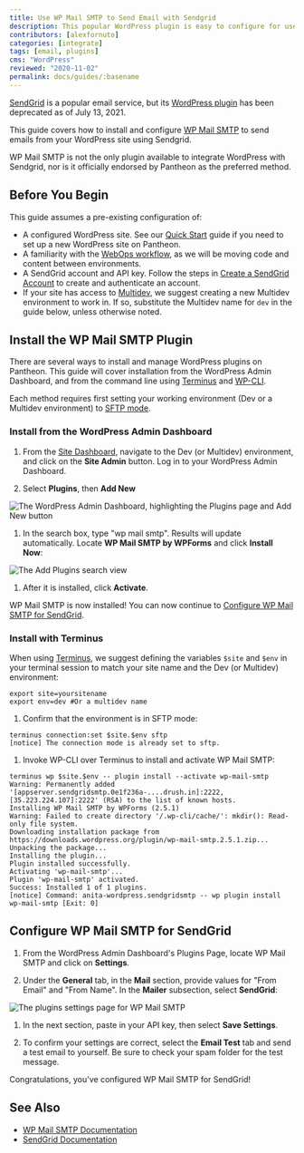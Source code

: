```yaml
---
title: Use WP Mail SMTP to Send Email with Sendgrid
description: This popular WordPress plugin is easy to configure for use with SendGrid.
contributors: [alexfornuto]
categories: [integrate]
tags: [email, plugins]
cms: "WordPress"
reviewed: "2020-11-02"
permalink: docs/guides/:basename
---
```


[SendGrid](https://sendgrid.com/) is a popular email service, but its [WordPress plugin](https://wordpress.org/plugins/sendgrid-email-delivery-simplified/) has been deprecated as of July 13, 2021.

This guide covers how to install and configure [WP Mail SMTP](https://wordpress.org/plugins/wp-mail-smtp/) to send emails from your WordPress site using Sendgrid.

<Alert title="Note" type="info">

WP Mail SMTP is not the only plugin available to integrate WordPress with Sendgrid, nor is it officially endorsed by Pantheon as the preferred method.

</Alert>

## Before You Begin

This guide assumes a pre-existing configuration of:

- A configured WordPress site. See our [Quick Start](/guides/quickstart) guide if you need to set up a new WordPress site on Pantheon.
- A familiarity with the [WebOps workflow](/pantheon-workflow), as we will be moving code and content between environments.
- A SendGrid account and API key. Follow the steps in [Create a SendGrid Account](/guides/sendgrid/#create-a-sendgrid-account) to create and authenticate an account.
- If your site has access to [Multidev](/multidev), we suggest creating a new Multidev environment to work in. If so, substitute the Multidev name for `dev` in the guide below, unless otherwise noted.

## Install the WP Mail SMTP Plugin

There are several ways to install and manage WordPress plugins on Pantheon. This guide will cover installation from the WordPress Admin Dashboard, and from the command line using [Terminus](/terminus) and [WP-CLI](/wp-cli).

Each method requires first setting your working environment (Dev or a Multidev environment) to [SFTP mode](/sftp#sftp-mode).

### Install from the WordPress Admin Dashboard

1. From the [Site Dashboard](/sites), navigate to the Dev (or Multidev) environment, and click on the **Site Admin** button. Log in to your WordPress Admin Dashboard.

1. Select **Plugins**, then **Add New**

  ![The WordPress Admin Dashboard, highlighting the Plugins page and Add New button](../../images/guides/wp-mail-smtp/add-new-plugin.png)

1. In the search box, type "wp mail smtp". Results will update automatically. Locate **WP Mail SMTP by WPForms** and click **Install Now**:

  ![The Add Plugins search view](../../images/guides/wp-mail-smtp/search-plugins-install.png)

1. After it is installed, click **Activate**.

WP Mail SMTP is now installed! You can now continue to [Configure WP Mail SMTP for SendGrid](#configure-wp-mail-smtp-for-sendgrid).

### Install with Terminus

<Alert title="Exports" type="export">

When using [Terminus](/terminus), we suggest defining the variables `$site` and `$env` in your terminal session to match your site name and the Dev (or Multidev) environment:

```bash{promptuser: user}
export site=yoursitename
export env=dev #Or a multidev name
```

</Alert>

1. Confirm that the environment is in SFTP mode:

  ```bash{outputLines: 2}
  terminus connection:set $site.$env sftp
  [notice] The connection mode is already set to sftp.
  ```

1. Invoke WP-CLI over Terminus to install and activate WP Mail SMTP:

  ```bash{outputLines: 2-13}
  terminus wp $site.$env -- plugin install --activate wp-mail-smtp
  Warning: Permanently added '[appserver.sendgridsmtp.0e1f236a-....drush.in]:2222,[35.223.224.107]:2222' (RSA) to the list of known hosts.
  Installing WP Mail SMTP by WPForms (2.5.1)
  Warning: Failed to create directory '/.wp-cli/cache/': mkdir(): Read-only file system.
  Downloading installation package from https://downloads.wordpress.org/plugin/wp-mail-smtp.2.5.1.zip...
  Unpacking the package...
  Installing the plugin...
  Plugin installed successfully.
  Activating 'wp-mail-smtp'...
  Plugin 'wp-mail-smtp' activated.
  Success: Installed 1 of 1 plugins.
  [notice] Command: anita-wordpress.sendgridsmtp -- wp plugin install wp-mail-smtp [Exit: 0]
  ```

## Configure WP Mail SMTP for SendGrid

1. From the WordPress Admin Dashboard's Plugins Page, locate WP Mail SMTP and click on **Settings**.

1. Under the **General** tab, in the **Mail** section, provide values for "From Email" and "From Name". In the **Mailer** subsection, select **SendGrid**:

  ![The plugins settings page for WP Mail SMTP](../../images/guides/wp-mail-smtp/plugin-settings.png)

1. In the next section, paste in your API key, then select **Save Settings**.

1. To confirm your settings are correct, select the **Email Test** tab and send a test email to yourself. Be sure to check your spam folder for the test message.

Congratulations, you've configured WP Mail SMTP for SendGrid!

## See Also

- [WP Mail SMTP Documentation](https://wpmailsmtp.com/docs/)  
- [SendGrid Documentation](https://sendgrid.com/docs/)
